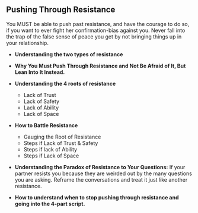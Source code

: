 ## Pushing Through Resistance 
​You MUST be able to push past resistance, and have the courage to do so, if you want to ever fight her confirmation-bias against you. Never fall into the trap of the false sense of peace you get by not bringing things up in your relationship.

* **Understanding the two types of resistance**

* **Why You Must Push Through Resistance and Not Be Afraid of
It, But Lean Into It Instead.**

* **Understanding the 4 roots of resistance**
  * Lack of Trust
  * Lack of Safety
  * Lack of Ability
  * Lack of Space

* **How to Battle Resistance**
  * Gauging the Root of Resistance
  * Steps if Lack of Trust & Safety
  * Steps if lack of Ability
  * Steps if Lack of Space

* **Understanding the Paradox of Resistance to Your Questions:** ​If your partner resists you because they are weirded out by the many questions you are asking. Reframe the conversations and treat it just like another resistance.

* **How to understand when to stop pushing through resistance and going into the 4-part script.**
